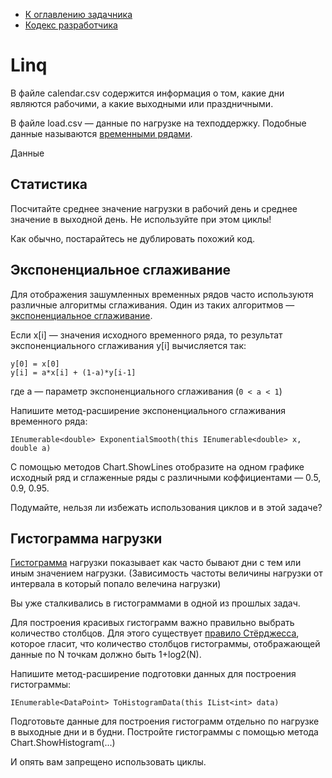 * [К оглавлению задачника](https://github.com/urfu-code/cs101-main)
* [Кодекс разработчика](https://docs.google.com/document/d/1w8C1VyDPh9_1DaGD6oDJWmHw8V6cWrr469CgMiLGmdE/edit#)

# Linq

В файле calendar.csv содержится информация о том, какие дни являются рабочими, а какие выходными или праздничными.

В файле load.csv — данные по нагрузке на техподдержку. Подобные данные называются [временными рядами](http://ru.wikipedia.org/wiki/%D0%92%D1%80%D0%B5%D0%BC%D0%B5%D0%BD%D0%BD%D0%BE%D0%B9_%D1%80%D1%8F%D0%B4).

Данные

## Статистика

Посчитайте среднее значение нагрузки в рабочий день и среднее значение в выходной день.
Не используйте при этом циклы!

Как обычно, постарайтесь не дублировать похожий код.

## Экспоненциальное сглаживание

Для отображения зашумленных временных рядов часто используютя различные алгоритмы сглаживания.
Один из таких алгоритмов — [экспоненциальное сглаживание](http://en.wikipedia.org/wiki/Exponential_smoothing#The_exponential_moving_average).

Если x[i] — значения исходного временного ряда, то результат экспоненциального сглаживания y[i] вычисляется так:

```
y[0] = x[0]
y[i] = a*x[i] + (1-a)*y[i-1]
```
где a — параметр экспоненциального сглаживания (`0 < a < 1`)

Напишите метод-расширение экспоненциального сглаживания временного ряда:
```
IEnumerable<double> ExponentialSmooth(this IEnumerable<double> x, double a)
```
С помощью методов Chart.ShowLines отобразите на одном графике исходный ряд и сглаженные ряды с различными коффициентами
— 0.5, 0.9, 0.95.

Подумайте, нельзя ли избежать использования циклов и в этой задаче?


## Гистограмма нагрузки

[Гистограмма](http://ru.wikipedia.org/wiki/%D0%93%D0%B8%D1%81%D1%82%D0%BE%D0%B3%D1%80%D0%B0%D0%BC%D0%BC%D0%B0) нагрузки показывает как часто бывают дни с тем или иным значением нагрузки.
(Зависимость частоты величины нагрузки от интервала в который попало велечина нагрузки)

Вы уже сталкивались в гистограммами в одной из прошлых задач.

Для построения красивых гистограмм важно правильно выбрать количество столбцов.
Для этого существует [правило Стёрджесса](http://ru.wikipedia.org/wiki/%D0%9F%D1%80%D0%B0%D0%B2%D0%B8%D0%BB%D0%BE_%D0%A1%D1%82%D1%91%D1%80%D0%B4%D0%B6%D0%B5%D1%81%D0%B0),
которое гласит, что количество столбцов гистограммы, отображающей данные по N точкам должно быть 1+log2(N).

Напишите метод-расширение подготовки данных для построения гистограммы:
```
IEnumerable<DataPoint> ToHistogramData(this IList<int> data)
```

Подготовьте данные для построения гистограмм отдельно по нагрузке в выходные дни и в будни.
Постройте гистограммы с помощью метода Chart.ShowHistogram(...)

И опять вам запрещено использовать циклы.
